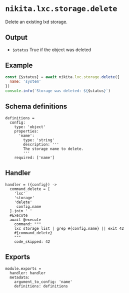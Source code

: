 
# `nikita.lxc.storage.delete`

Delete an existing lxd storage.

## Output

* `$status`
  True if the object was deleted

## Example

```js
const {$status} = await nikita.lxc.storage.delete({
  name: 'system'
})
console.info(`Storage was deleted: ${$status}`)
```

## Schema definitions

    definitions =
      config:
        type: 'object'
        properties:
          'name':
            type: 'string'
            description: '''
            The storage name to delete.
            '''
        required: ['name']

## Handler

    handler = ({config}) ->
      command_delete = [
        'lxc'
        'storage'
        'delete'
         config.name
      ].join ' '
      #Execute
      await @execute
        command: """
        lxc storage list | grep #{config.name} || exit 42
        #{command_delete}
        """
        code_skipped: 42

## Exports

    module.exports =
      handler: handler
      metadata:
        argument_to_config: 'name'
        definitions: definitions
